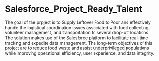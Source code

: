 # Salesforce_Project_Ready_Talent

The goal of the prpject is to Supply Leftover Food to Poor and effectively handle the logistical coordination issues associated with food collecting, volunteer management, and transportation to several drop-off locations. The solution makes use of the Salesforce platform to facilitate real-time tracking and expedite data management. The long-term objectives of this project are to reduce food waste and assist underprivileged populations while improving operational efficiency, user experience, and data integrity.
